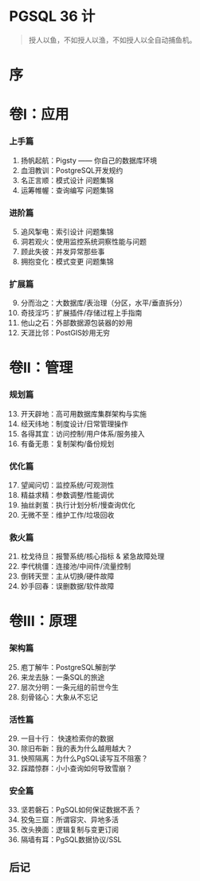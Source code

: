 # PGSQL 36 计

> 授人以鱼，不如授人以渔，不如授人以全自动捕鱼机。



# 序

# 卷I：应用

### 上手篇

1. 扬帆起航：Pigsty —— 你自己的数据库环境
2. 血泪教训：PostgreSQL开发规约
3. 名正言顺：模式设计 问题集锦
4. 运筹帷幄：查询编写 问题集锦

### 进阶篇

5. 追风掣电：索引设计 问题集锦
6. 洞若观火：使用监控系统洞察性能与问题
7. 顾此失彼：并发异常那些事
8. 拥抱变化：模式变更 问题集锦 

### 扩展篇

9. 分而治之：大数据库/表治理（分区，水平/垂直拆分）
10. 奇技淫巧：扩展插件/存储过程上手指南
11. 他山之石：外部数据源包装器的妙用
12. 天涯比邻：PostGIS妙用无穷

# 卷II：管理

### 规划篇

13. 开天辟地：高可用数据库集群架构与实施
14. 经天纬地：制度设计/日常管理操作
15. 各得其宜：访问控制/用户体系/服务接入
16. 有备无患：复制架构/备份规划

### 优化篇

17. 望闻问切：监控系统/可观测性
18. 精益求精：参数调整/性能调优
19. 抽丝剥茧：执行计划分析/慢查询优化
20. 无微不至：维护工作/垃圾回收

### 救火篇

21. 枕戈待旦：报警系统/核心指标 & 紧急故障处理
22. 李代桃僵：连接池/中间件/流量控制 
23. 倒转天罡：主从切换/硬件故障 
24. 妙手回春：误删数据/软件故障

# 卷III：原理

### 架构篇

25. 庖丁解牛：PostgreSQL解剖学
26. 来龙去脉：一条SQL的旅途
27. 层次分明：一条元组的前世今生
28. 刻骨铭心：大象从不忘记

### 活性篇

29. 一目十行： 快速检索你的数据
30. 除旧布新：我的表为什么越用越大？
31. 快照隔离：为什么PgSQL读写互不阻塞？
32. 踩踏惊群：小小查询如何导致雪崩？

### 安全篇

33. 坚若磐石：PgSQL如何保证数据不丢？
34. 狡兔三窟：所谓容灾、异地多活 
35. 改头换面：逻辑复制与变更订阅
36. 隔墙有耳：PgSQL数据协议/SSL


## 后记